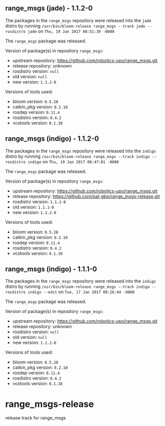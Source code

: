 ## range_msgs (jade) - 1.1.2-0

The packages in the `range_msgs` repository were released into the `jade` distro by running `/usr/bin/bloom-release range_msgs --track jade --rosdistro jade` on `Thu, 19 Jan 2017 08:51:39 -0000`

The `range_msgs` package was released.

Version of package(s) in repository `range_msgs`:
- upstream repository: https://github.com/robotics-upo/range_msgs.git
- release repository: unknown
- rosdistro version: `null`
- old version: `null`
- new version: `1.1.2-0`

Versions of tools used:
- bloom version: `0.5.20`
- catkin_pkg version: `0.2.10`
- rosdep version: `0.11.4`
- rosdistro version: `0.4.2`
- vcstools version: `0.1.38`


## range_msgs (indigo) - 1.1.2-0

The packages in the `range_msgs` repository were released into the `indigo` distro by running `/usr/bin/bloom-release range_msgs --track indigo --rosdistro indigo` on `Thu, 19 Jan 2017 08:47:01 -0000`

The `range_msgs` package was released.

Version of package(s) in repository `range_msgs`:
- upstream repository: https://github.com/robotics-upo/range_msgs.git
- release repository: https://github.com/pal-gbp/range_msgs-release.git
- rosdistro version: `1.1.1-0`
- old version: `1.1.1-0`
- new version: `1.1.2-0`

Versions of tools used:
- bloom version: `0.5.20`
- catkin_pkg version: `0.2.10`
- rosdep version: `0.11.4`
- rosdistro version: `0.4.2`
- vcstools version: `0.1.38`


## range_msgs (indigo) - 1.1.1-0

The packages in the `range_msgs` repository were released into the `indigo` distro by running `/usr/bin/bloom-release range_msgs --track indigo --rosdistro indigo --edit` on `Tue, 17 Jan 2017 09:26:44 -0000`

The `range_msgs` package was released.

Version of package(s) in repository `range_msgs`:
- upstream repository: https://github.com/robotics-upo/range_msgs.git
- release repository: unknown
- rosdistro version: `null`
- old version: `null`
- new version: `1.1.1-0`

Versions of tools used:
- bloom version: `0.5.20`
- catkin_pkg version: `0.2.10`
- rosdep version: `0.11.4`
- rosdistro version: `0.4.2`
- vcstools version: `0.1.38`


# range_msgs-release
release track for range_msgs
